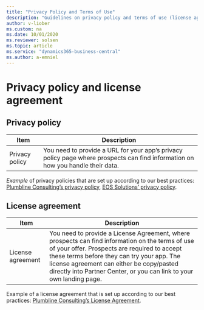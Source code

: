 ```yaml
---
title: "Privacy Policy and Terms of Use"
description: "Guidelines on privacy policy and terms of use (license agreement) links"
author: v-liober
ms.custom: na
ms.date: 10/01/2020
ms.reviewer: solsen
ms.topic: article
ms.service: "dynamics365-business-central"
ms.author: a-emniel
---
```

# Privacy policy and license agreement
## Privacy policy
| Item | Description |
|-------------|--------------|
Privacy policy |You need to provide a URL for your app’s privacy policy page where prospects can find information on how you handle their data.	|

*Example* of privacy policies that are set up according to our best practices: [Plumbline Consulting’s privacy policy](https://progressussoftware.com/privacy-policy/), [EOS Solutions’ privacy policy](https://www.eos-solutions.it/en/privacy.html). 

## License agreement 

| Item | Description |
|-------------|--------------|
License agreement| You need to provide a License Agreement, where prospects can find information on the terms of use of your offer. Prospects are required to accept these terms before they can try your app. The license agreement can either be copy/pasted directly into Partner Center, or you can link to your own landing page.|
  
 
 Example of a license agreement that is set up according to our best practices: [Plumbline Consulting’s License Agreement](https://progressussoftware.com/user-agreement/).